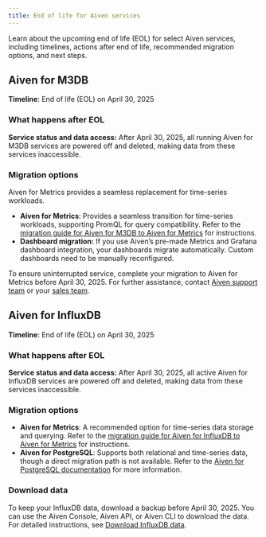 ```yaml
---
title: End of life for Aiven services
---
```


Learn about the upcoming end of life (EOL) for select Aiven services, including timelines, actions after end of life, recommended migration options, and next steps.

## Aiven for M3DB

**Timeline**: End of life (EOL) on April 30, 2025

### What happens after EOL

**Service status and data access:** After April 30, 2025, all running Aiven for M3DB
services are powered off and deleted, making data from these services inaccessible.

### Migration options

Aiven for Metrics provides a seamless replacement for time-series workloads.

- **Aiven for Metrics**: Provides a seamless transition for time-series workloads,
  supporting PromQL for query compatibility. Refer to the
  [migration guide for Aiven for M3DB to Aiven for Metrics](https://aiven.io/docs/products/metrics/howto/migrate-m3db-thanos)
  for instructions.
- **Dashboard migration:** If you use Aiven’s pre-made Metrics and Grafana dashboard
  integration, your dashboards migrate automatically. Custom dashboards need to be
  manually reconfigured.

To ensure uninterrupted service, complete your migration to Aiven for Metrics before
April 30, 2025. For further assistance, contact
[Aiven support team](mailto:support@aiven.io) or your [sales team](mailto:sales@aiven.io).

## Aiven for InfluxDB

**Timeline**: End of life (EOL) on April 30, 2025

### What happens after EOL

**Service status and data access:** After April 30, 2025, all active Aiven for InfluxDB
services are powered off and deleted, making data from these services inaccessible.

### Migration options

- **Aiven for Metrics**: A recommended option for time-series data storage and querying.
  Refer to
  the [migration guide for Aiven for InfluxDB to Aiven for Metrics](/docs/products/metrics/howto/migrate-influxdb-thanos)
  for instructions.
- **Aiven for PostgreSQL**: Supports both relational and time-series data, though a
  direct migration path is not available. Refer to the
  [Aiven for PostgreSQL documentation](/docs/products/postgresql) for
  more information.

### Download data

To keep your InfluxDB data, download a backup before April 30, 2025. You can use the
Aiven Console, Aiven API, or Aiven CLI to download the data. For detailed instructions,
see [Download InfluxDB data](/docs/platform/reference/end-of-support).
